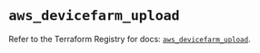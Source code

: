 # `aws_devicefarm_upload`

Refer to the Terraform Registry for docs: [`aws_devicefarm_upload`](https://registry.terraform.io/providers/hashicorp/aws/6.8.0/docs/resources/devicefarm_upload).
